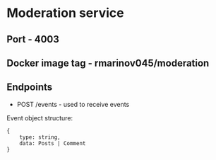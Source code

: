 # Moderation service

## Port - 4003

## Docker image tag - rmarinov045/moderation

## Endpoints
* POST /events - used to receive events

Event object structure:
```
{
    type: string,
    data: Posts | Comment
}
```